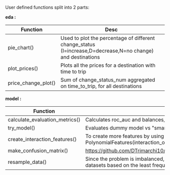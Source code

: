 User defined functions split into 2 parts:

**eda :**<br> 

| Function    | Desc |
| -------- | ------- |
| pie_chart()  | Used to plot the percentage of different change_status (I=increase,D=decrease,N=no change) and destinations   |
| plot_prices()  | Plots all the prices for a destination with time to trip    |
| price_change_plot() | Sum of change_status_num aggregated on time_to_trip, for all destinations    |


**model :**<br>  

| Function    | Desc |
| -------- | ------- |
| calculate_evaluation_metrics() | Calculates roc_auc and balances_acc for each model  |
| try_model() | Evaluates dummy model vs "smart" model   |
| create_interaction_features() | To create more features by using interactions (X1,X2 = X1*X2) with PolynomialFeatures(interaction_only=True)  |
| make_confusion_matrix() | https://github.com/DTrimarchi10/confusion_matrix/blob/master/cf_matrix.py  |
|resample_data() | Since the problem is imbalanced, this function is used to create balanced datasets based on the least frequent                           class and the most frequent class.  |
